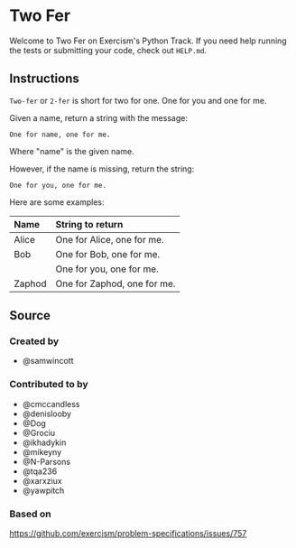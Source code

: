 # Two Fer

Welcome to Two Fer on Exercism's Python Track.
If you need help running the tests or submitting your code, check out `HELP.md`.

## Instructions

`Two-fer` or `2-fer` is short for two for one. One for you and one for me.

Given a name, return a string with the message:

```text
One for name, one for me.
```

Where "name" is the given name.

However, if the name is missing, return the string:

```text
One for you, one for me.
```

Here are some examples:

|Name    |String to return
|:-------|:------------------
|Alice   |One for Alice, one for me.
|Bob     |One for Bob, one for me.
|        |One for you, one for me.
|Zaphod  |One for Zaphod, one for me.

## Source

### Created by

- @samwincott

### Contributed to by

- @cmccandless
- @denislooby
- @Dog
- @Grociu
- @ikhadykin
- @mikeyny
- @N-Parsons
- @tqa236
- @xarxziux
- @yawpitch

### Based on

https://github.com/exercism/problem-specifications/issues/757
